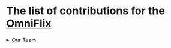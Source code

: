 # The list of contributions for the [OmniFlix](https://omniflix.co/home)

<details>
  <summary>Our Team:</summary>

- [Vladimir Ponmimajushij Competencies](https://github.com/Antropocosmist/my_competencies)
- [Albert Andrejev Competencies](https://github.com/albertandrejev)
- [Vladimir Synthetic Competencies](https://www.instagram.com/synth_etic_/)
- [Valentin Medniyy Competencies](https://github.com/Medniyy)
- [Eugeniy Yakovishin Competencies](https://github.com/evgen3000)
- [Danil Milyutin Competencies](https://github.com/danilmilyutin)
</details>
